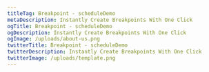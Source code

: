 ```yaml
---
titleTag: Breakpoint - scheduleDemo
metaDescription: Instantly Create Breakpoints With One Click
ogTitle: Breakpoint - scheduleDemo
ogDescription: Instantly Create Breakpoints With One Click
ogImage: /uploads/about-us.png
twitterTitle: Breakpoint - scheduleDemo
twitterDescription: Instantly Create Breakpoints With One Click
twitterImage: /uploads/template.png
---
```

